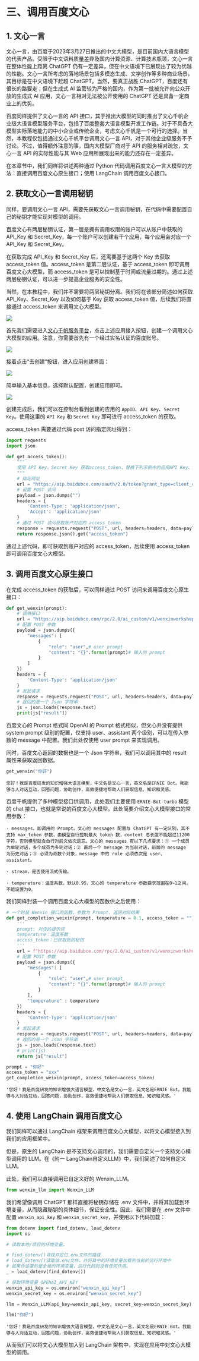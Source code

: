 # 三、调用百度文心

## 1. 文心一言

文心一言，由百度于2023年3月27日推出的中文大模型，是目前国内大语言模型的代表产品。受限于中文语料质量差异及国内计算资源、计算技术瓶颈，文心一言在整体性能上距离 ChatGPT 仍有一定差异，但在中文语境下已展现出了较为优越的性能。文心一言所考虑的落地场景包括多模态生成、文学创作等多种商业场景，其目标是在中文语境下赶超 ChatGPT。当然，要真正战胜 ChatGPT，百度还有很长的路要走；但在生成式 AI 监管较为严格的国内，作为第一批被允许向公众开放的生成式 AI 应用，文心一言相对无法被公开使用的 ChatGPT 还是具备一定商业上的优势。

百度同样提供了文心一言的 API 接口，其于推出大模型的同时推出了文心千帆企业级大语言模型服务平台，包括了百度整套大语言模型开发工作链。对于不具备大模型实际落地能力的中小企业或传统企业，考虑文心千帆是一个可行的选择。当然，本教程仅包括通过文心千帆平台调用文心一言 API，对于其他企业级服务不予讨论。不过，值得额外注意的事，国内大模型厂商对于 API 的服务相对疏忽，文心一言 API 的实际性能与其 Web 应用所展现出来的能力还存在一定差异。

在本章节中，我们同样将讲述两种通过 Python 代码调用百度文心一言大模型的方法：直接调用百度文心原生接口；使用 LangChain 调用百度文心接口。

## 2. 获取文心一言调用秘钥

同样，要调用文心一言 API，需要先获取文心一言调用秘钥，在代码中需要配置自己的秘钥才能实现对模型的调用。

百度文心有两层秘钥认证，第一层是拥有调用权限的账户可以从账户中获取的 API_Key 和 Secret_Key，每一个账户可以创建若干个应用，每个应用会对应一个 API_Key 和 Secret_Key。

在获取完成 API_Key 和 Secret_Key 后，还需要基于这两个 Key 去获取 access_token 值。access_token 是第二层认证，基于 access_token 即可调用百度文心大模型，而 access_token 是可以控制基于时间或流量过期的。通过上述两层秘钥认证，可以进一步提高企业服务的安全性。

当然，在本教程中，我们并不需要将两层秘钥分离。我们将在该部分简述如何获取 API_Key、Secret_Key 以及如何基于 Key 获取 access_token 值，后续我们将直接通过 access_token 来调用文心大模型。

![](../figures/baidu_qianfan_1.png)

首先我们需要进入[文心千帆服务平台](https://console.bce.baidu.com/qianfan/overview)，点击上述应用接入按钮，创建一个调用文心大模型的应用。注意，你需要首先有一个经过实名认证的百度账号。

![](../figures/baidu_qianfan_2.png)

接着点击“去创建”按钮，进入应用创建界面：

![](../figures/baidu_qianfan_3.png)

简单输入基本信息，选择默认配置，创建应用即可。

![](../figures/baidu_qianfan_4.png)

创建完成后，我们可以在控制台看到创建的应用的 `AppID`、`API Key`、`Secret Key`。使用这里的 `API Key` 和 `Secret Key` 即可进行 access_token 的获取。

access_token 需要通过代码 post 访问指定网址得到：


```python
import requests
import json

def get_access_token():
    """
    使用 API Key，Secret Key 获取access_token，替换下列示例中的应用API Key、应用Secret Key
    """
    # 指定网址
    url = "https://aip.baidubce.com/oauth/2.0/token?grant_type=client_credentials&client_id={api_key}&client_secret={secret_key}"
    # 设置 POST 访问
    payload = json.dumps("")
    headers = {
        'Content-Type': 'application/json',
        'Accept': 'application/json'
    }
    # 通过 POST 访问获取账户对应的 access_token
    response = requests.request("POST", url, headers=headers, data=payload)
    return response.json().get("access_token")
```

通过上述代码，即可获取到账户对应的 access_token，后续使用 access_token 即可调用百度文心大模型。

## 3. 调用百度文心原生接口

在完成 access_token 的获取后，可以同样通过 POST 访问来调用百度文心原生接口：


```python
def get_wenxin(prompt):
    # 调用接口
    url = "https://aip.baidubce.com/rpc/2.0/ai_custom/v1/wenxinworkshop/chat/eb-instant?access_token={access_token}"
    # 配置 POST 参数
    payload = json.dumps({
        "messages": [
            {
                "role": "user",# user prompt
                "content": "{}".format(prompt)# 输入的 prompt
            }
        ]
    })
    headers = {
        'Content-Type': 'application/json'
    }
    # 发起请求
    response = requests.request("POST", url, headers=headers, data=payload)
    # 返回的是一个 Json 字符串
    js = json.loads(response.text)
    print(js["result"])

```

百度文心的 Prompt 格式同 OpenAI 的 Prompt 格式相似，但文心并没有提供 system prompt 级别的配置，仅支持 user、assistant 两个级别，可以在传入参数的 message 中配置。我们此处仅使用 user prompt 来实现调用。

同时，百度文心返回的数据也是一个 Json 字符串，我们可以调用其中的 result 属性来获取返回数据。


```python
get_wenxin("你好")
```

    您好！我是百度研发的知识增强大语言模型，中文名是文心一言，英文名是ERNIE Bot。我能够与人对话互动，回答问题，协助创作，高效便捷地帮助人们获取信息、知识和灵感。


百度千帆提供了多种模型接口供调用，此处我们主要使用 `ERNIE-Bot-turbo` 模型的 chat 接口，也就是常说的百度文心大模型。此处简要介绍文心大模型接口的常用参数：

    · messages，即调用的 Prompt。文心的 messages 配置与 ChatGPT 有一定区别，其不支持 max_token 参数，由模型自行控制最大 token 数，content 总长度不能超过11200字符，否则模型就会自行对前文依次遗忘。文心的 messages 有以下几点要求：① 一个成员为单轮对话，多个成员为多轮对话；② 最后一个 message 为当前对话，前面的 message 为历史对话；③ 必须为奇数个对象，message 中的 role 必须依次是 user、assistant。

    · stream，是否使用流式传输。

    · temperature：温度系数，默认0.95，文心的 temperature 参数要求范围在0~1之间，不能设置为0。

我们同样封装一个调用百度文心大模型的函数供之后使用：


```python
# 一个封装 Wenxin 接口的函数，参数为 Prompt，返回对应结果
def get_completion_weixin(prompt, temperature = 0.1, access_token = ""):
    '''
    prompt: 对应的提示词
    temperature：温度系数
    access_token：已获取到的秘钥
    '''
    url = f"https://aip.baidubce.com/rpc/2.0/ai_custom/v1/wenxinworkshop/chat/eb-instant?access_token={access_token}"
    # 配置 POST 参数
    payload = json.dumps({
        "messages": [
            {
                "role": "user",# user prompt
                "content": "{}".format(prompt)# 输入的 prompt
            }
        ],
        "temperature" : temperature
    })
    headers = {
        'Content-Type': 'application/json'
    }
    # 发起请求
    response = requests.request("POST", url, headers=headers, data=payload)
    # 返回的是一个 Json 字符串
    js = json.loads(response.text)
    # print(js)
    return js["result"]

```


```python
prompt = "你好"
access_token = "xxx"
get_completion_weixin(prompt, access_token=access_token)
```




    '您好！我是百度研发的知识增强大语言模型，中文名是文心一言，英文名是ERNIE Bot。我能够与人对话互动，回答问题，协助创作，高效便捷地帮助人们获取信息、知识和灵感。'



## 4. 使用 LangChain 调用百度文心

我们同样可以通过 LangChain 框架来调用百度文心大模型，以将文心模型接入到我们的应用框架中。

但是，原生的 LangChain 是不支持文心调用的，我们需要自定义一个支持文心模型调用的 LLM。在《附一 LangChain自定义LLM》中，我们简述了如何自定义 LLM。

此处，我们可以直接调用已自定义好的 Wenxin_LLM。


```python
from wenxin_llm import Wenxin_LLM
```

我们希望像调用 ChatGPT 那样直接将秘钥存储在 .env 文件中，并将其加载到环境变量，从而隐藏秘钥的具体细节，保证安全性。因此，我们需要在 .env 文件中配置 `wenxin_api_key` 和 `wenxin_secret_key`，并使用以下代码加载：


```python
from dotenv import find_dotenv, load_dotenv
import os

# 读取本地/项目的环境变量。

# find_dotenv()寻找并定位.env文件的路径
# load_dotenv()读取该.env文件，并将其中的环境变量加载到当前的运行环境中
# 如果你设置的是全局的环境变量，这行代码则没有任何作用。
_ = load_dotenv(find_dotenv())

# 获取环境变量 OPENAI_API_KEY
wenxin_api_key = os.environ["wenxin_api_key"]
wenxin_secret_key = os.environ["wenxin_secret_key"]
```


```python
llm = Wenxin_LLM(api_key=wenxin_api_key, secret_key=wenxin_secret_key)
```


```python
llm("你好")
```




    '您好！我是百度研发的知识增强大语言模型，中文名是文心一言，英文名是ERNIE Bot。我能够与人对话互动，回答问题，协助创作，高效便捷地帮助人们获取信息、知识和灵感。'



从而我们可以将文心大模型加入到 LangChain 架构中，实现在应用中对文心大模型的调用。
